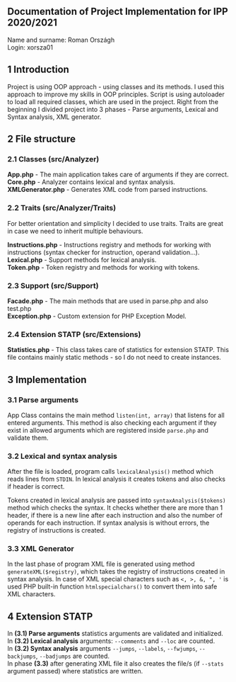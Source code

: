## Documentation of Project Implementation for IPP 2020/2021  
Name and surname: Roman Országh  
Login: xorsza01

## 1 Introduction
Project is using OOP approach - using classes and its methods.
I used this approach to improve my skills in OOP principles.
Script is using autoloader to load all required classes, which
are used in the project. Right from the beginning I divided
project into 3 phases - Parse arguments, Lexical and Syntax
analysis, XML generator.

## 2 File structure

### 2.1 Classes (src/Analyzer)
**App.php** - The main application takes care of arguments if they are correct.  
**Core.php** - Analyzer contains lexical and syntax analysis.  
**XMLGenerator.php** - Generates XML code from parsed instructions.

### 2.2 Traits (src/Analyzer/Traits)
For better orientation and simplicity I decided to use traits.
Traits are great in case we need to inherit multiple behaviours.

**Instructions.php** - Instructions registry and methods for working
with instructions (syntax checker for instruction, operand validation...).  
**Lexical.php** - Support methods for lexical analysis.  
**Token.php** - Token registry and methods for working with tokens.

### 2.3 Support (src/Support)

**Facade.php** - The main methods that are used in parse.php and also test.php  
**Exception.php** - Custom extension for PHP Exception Model.

### 2.4 Extension STATP (src/Extensions)
**Statistics.php** - This class takes care of statistics for extension STATP.
This file contains mainly static methods - so I do not need to create instances.

## 3 Implementation
### 3.1 Parse arguments
App Class contains the main method `listen(int, array)` that
listens for all entered arguments. This method is also checking
each argument if they exist in allowed arguments which are registered
inside `parse.php` and validate them.

### 3.2 Lexical and syntax analysis
After the file is loaded, program calls `lexicalAnalysis()` method
which reads lines from `STDIN`. In lexical analysis it creates
tokens and also checks if header is correct.

Tokens created in lexical analysis are passed into `syntaxAnalysis($tokens)`
method which checks the syntax. It checks whether there are more than 1
header, if there is a new line after each instruction and also
the number of operands for each instruction. If syntax analysis is without
errors, the registry of instructions is created.

### 3.3 XML Generator
In the last phase of program XML file is generated using method
`generateXML($registry)`, which takes the registry of instructions
created in syntax analysis. In case of XML special characters such as
`<, >, &, ", '` is used PHP built-in function `htmlspecialchars()` to convert them
into safe XML characters.

## 4 Extension STATP

In **(3.1) Parse arguments** statistics arguments are validated and initialized.  
In **(3.2) Lexical analysis** arguments: `--comments` and `--loc` are counted.  
In **(3.2) Syntax analysis** arguments `--jumps`, `--labels`, `--fwjumps`, `--backjumps`, `--badjumps` are counted.  
In phase **(3.3)** after generating XML file it also creates the file/s (if `--stats` argument passed)
where statistics are written.
